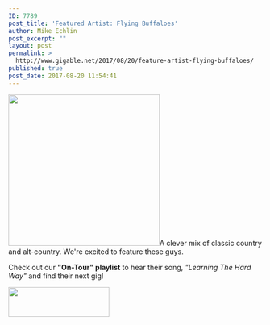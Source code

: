```yaml
---
ID: 7789
post_title: 'Featured Artist: Flying Buffaloes'
author: Mike Echlin
post_excerpt: ""
layout: post
permalink: >
  http://www.gigable.net/2017/08/20/feature-artist-flying-buffaloes/
published: true
post_date: 2017-08-20 11:54:41
---
```

<a href="http://www.gigable.net/wp-content/uploads/2017/08/20806740_10155670725648223_412187984_o.jpg"><img class="alignleft size-medium wp-image-7790" src="http://www.gigable.net/wp-content/uploads/2017/08/20806740_10155670725648223_412187984_o-300x300.jpg" alt="" width="300" height="300" /></a>A clever mix of classic country and alt-country. We're excited to feature these guys.

Check out our <strong>"On-Tour" playlist</strong> to hear their song, <em>"Learning The Hard Way" </em>and find their next gig!

<a href="http://www.gigable.net/wp-content/uploads/2015/05/Download_on_the_App_Store_Badge.svg_-e1468263271649.png" target="_blank" rel="https://itunes.apple.com/us/app/gigable-music-discovery/id1118761510?mt=8 noopener"><img class="alignleft wp-image-5286" src="http://www.gigable.net/wp-content/uploads/2015/05/Download_on_the_App_Store_Badge.svg_-e1468263271649.png" alt="" width="200" height="59" /></a>